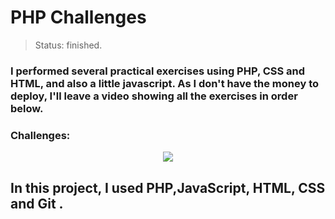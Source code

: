 # PHP Challenges

> Status: finished.

### I performed several practical exercises using PHP, CSS and HTML, and also a little javascript. As I don't have the money to deploy, I'll leave a video showing all the exercises in order below.

### Challenges:

<p align="center">
    <img src="assets-readme/video-exercicio.gif" controls autoplay></img>
</p>

## In this project, I used PHP,JavaScript, HTML, CSS and Git .
